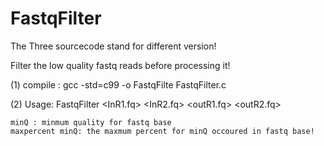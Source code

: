 # FastqFilter
The Three sourcecode stand for different version!

Filter the low quality fastq reads before processing it!

(1) compile : gcc -std=c99 -o FastqFilte FastqFilter.c

(2) Usage: FastqFilter <InR1.fq> <InR2.fq> <minQ> <maxpercent minQ> <outR1.fq> <outR2.fq>

    minQ : minmum quality for fastq base
    maxpercent minQ: the maxmum percent for minQ occoured in fastq base!
